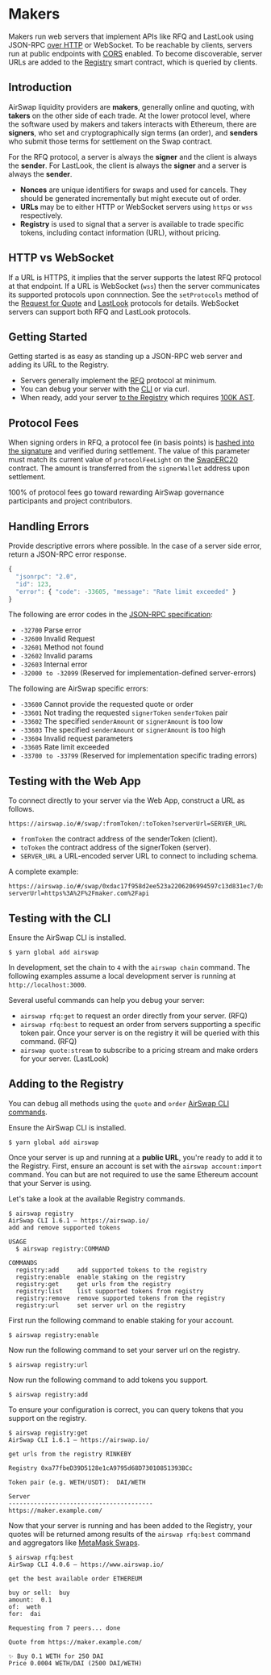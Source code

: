 # Makers

Makers run web servers that implement APIs like RFQ and LastLook using JSON-RPC [over HTTP](https://www.jsonrpc.org/historical/json-rpc-over-http.html) or WebSocket. To be reachable by clients, servers run at public endpoints with [CORS](https://developer.mozilla.org/en-US/docs/Web/HTTP/CORS) enabled. To become discoverable, server URLs are added to the [Registry](deployments.md) smart contract, which is queried by clients.

## Introduction

AirSwap liquidity providers are **makers**, generally online and quoting, with **takers** on the other side of each trade. At the lower protocol level, where the software used by makers and takers interacts with Ethereum, there are **signers**, who set and cryptographically sign terms (an order), and **senders** who submit those terms for settlement on the Swap contract.

For the RFQ protocol, a server is always the **signer** and the client is always the **sender**. For LastLook, the client is always the **signer** and a server is always the **sender**.

- **Nonces** are unique identifiers for swaps and used for cancels. They should be generated incrementally but might execute out of order.
- **URLs** may be to either HTTP or WebSocket servers using `https` or `wss` respectively.
- **Registry** is used to signal that a server is available to trade specific tokens, including contact information (URL), without pricing.

## HTTP vs WebSocket

If a URL is HTTPS, it implies that the server supports the latest RFQ protocol at that endpoint. If a URL is WebSocket (`wss`) then the server communicates its supported protocols upon connnection. See the `setProtocols` method of the [Request for Quote](protocols.md#rfq) and [LastLook](protocols.md#last-look) protocols for details. WebSocket servers can support both RFQ and LastLook protocols.

## Getting Started

Getting started is as easy as standing up a JSON-RPC web server and adding its URL to the Registry.

- Servers generally implement the [RFQ](protocols.md) protocol at minimum.
- You can debug your server with the [CLI](makers.md#debugging-with-the-cli) or via curl.
- When ready, add your server [to the Registry](makers.md#adding-to-the-registry) which requires [100K AST](https://etherscan.io/address/0x8F9DA6d38939411340b19401E8c54Ea1f51B8f95#readContract#F6).

## Protocol Fees

When signing orders in RFQ, a protocol fee (in basis points) is [hashed into the signature](./orders.md#signatures) and verified during settlement. The value of this parameter must match its current value of `protocolFeeLight` on the [SwapERC20](deployments.md) contract. The amount is transferred from the `signerWallet` address upon settlement.

100% of protocol fees go toward rewarding AirSwap governance participants and project contributors.

## Handling Errors

Provide descriptive errors where possible. In the case of a server side error, return a JSON-RPC error response.

```javascript
{
  "jsonrpc": "2.0",
  "id": 123,
  "error": { "code": -33605, "message": "Rate limit exceeded" }
}
```

The following are error codes in the [JSON-RPC specification](http://www.jsonrpc.org/specification#error_object):

- `-32700` Parse error
- `-32600` Invalid Request
- `-32601` Method not found
- `-32602` Invalid params
- `-32603` Internal error
- `-32000 to -32099` (Reserved for implementation-defined server-errors)

The following are AirSwap specific errors:

- `-33600` Cannot provide the requested quote or order
- `-33601` Not trading the requested `signerToken` `senderToken` pair
- `-33602` The specified `senderAmount` or `signerAmount` is too low
- `-33603` The specified `senderAmount` or `signerAmount` is too high
- `-33604` Invalid request parameters
- `-33605` Rate limit exceeded
- `-33700 to -33799` (Reserved for implementation specific trading errors)

## Testing with the Web App

To connect directly to your server via the Web App, construct a URL as follows.

```
https://airswap.io/#/swap/:fromToken/:toToken?serverUrl=SERVER_URL
```

- `fromToken` the contract address of the senderToken (client).
- `toToken` the contract address of the signerToken (server).
- `SERVER_URL` a URL-encoded server URL to connect to including schema.

A complete example:

```
https://airswap.io/#/swap/0xdac17f958d2ee523a2206206994597c13d831ec7/0xa0b86991c6218b36c1d19d4a2e9eb0ce3606eb48?serverUrl=https%3A%2F%2Fmaker.com%2Fapi
```

## Testing with the CLI

Ensure the AirSwap CLI is installed.

```
$ yarn global add airswap
```

In development, set the chain to `4` with the `airswap chain` command. The following examples assume a local development server is running at `http://localhost:3000`.

Several useful commands can help you debug your server:

- `airswap rfq:get` to request an order directly from your server. (RFQ)
- `airswap rfq:best` to request an order from servers supporting a specific token pair. Once your server is on the registry it will be queried with this command. (RFQ)
- `airswap quote:stream` to subscribe to a pricing stream and make orders for your server. (LastLook)

## Adding to the Registry

You can debug all methods using the `quote` and `order` [AirSwap CLI commands](https://github.com/airswap/airswap-cli#all-commands).

Ensure the AirSwap CLI is installed.

```
$ yarn global add airswap
```

Once your server is up and running at a **public URL**, you're ready to add it to the Registry. First, ensure an account is set with the `airswap account:import` command. You can but are not required to use the same Ethereum account that your Server is using.

Let's take a look at the available Registry commands.

```
$ airswap registry
AirSwap CLI 1.6.1 — https://airswap.io/
add and remove supported tokens

USAGE
  $ airswap registry:COMMAND

COMMANDS
  registry:add     add supported tokens to the registry
  registry:enable  enable staking on the registry
  registry:get     get urls from the registry
  registry:list    list supported tokens from registry
  registry:remove  remove supported tokens from the registry
  registry:url     set server url on the registry
```

First run the following command to enable staking for your account.

```
$ airswap registry:enable
```

Now run the following command to set your server url on the registry.

```
$ airswap registry:url
```

Now run the following command to add tokens you support.

```
$ airswap registry:add
```

To ensure your configuration is correct, you can query tokens that you support on the registry.

```
$ airswap registry:get
AirSwap CLI 1.6.1 — https://airswap.io/

get urls from the registry RINKEBY

Registry 0xa77fbeD39D5128e1cA9795d68D73010851393BCc

Token pair (e.g. WETH/USDT):  DAI/WETH

Server
----------------------------------------
https://maker.example.com/
```

Now that your server is running and has been added to the Registry, your quotes will be returned among results of the `airswap rfq:best` command and aggregators like [MetaMask Swaps](https://medium.com/metamask/introducing-metamask-swaps-84318c643785).

```
$ airswap rfq:best
AirSwap CLI 4.0.6 — https://www.airswap.io/

get the best available order ETHEREUM

buy or sell:  buy
amount:  0.1
of:  weth
for:  dai

Requesting from 7 peers... done

Quote from https://maker.example.com/

✨ Buy 0.1 WETH for 250 DAI
Price 0.0004 WETH/DAI (2500 DAI/WETH)
```
